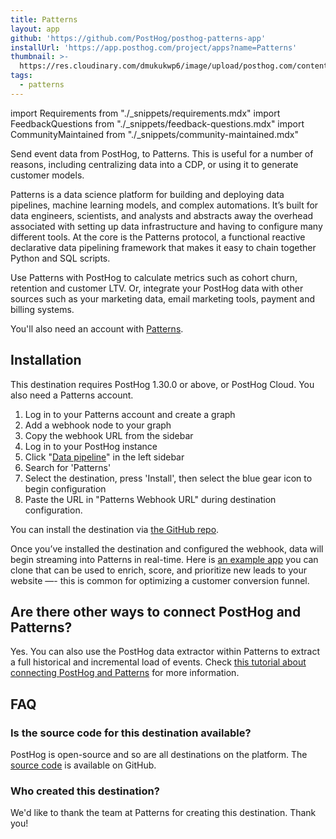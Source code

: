 ```yaml
---
title: Patterns
layout: app
github: 'https://github.com/PostHog/posthog-patterns-app'
installUrl: 'https://app.posthog.com/project/apps?name=Patterns'
thumbnail: >-
  https://res.cloudinary.com/dmukukwp6/image/upload/posthog.com/contents/cdp/thumbnails/patterns-logo.svg
tags:
  - patterns
---
```


import Requirements from "./_snippets/requirements.mdx"
import FeedbackQuestions from "./_snippets/feedback-questions.mdx"
import CommunityMaintained from "./_snippets/community-maintained.mdx"

Send event data from PostHog, to Patterns. This is useful for a number of reasons, including centralizing data into a CDP, or using it to generate customer models.

Patterns is a data science platform for building and deploying data pipelines, machine learning models, and complex automations. It’s built for data engineers, scientists, and analysts and abstracts away the overhead associated with setting up data infrastructure and having to configure many different tools. At the core is the Patterns protocol, a functional reactive declarative data pipelining framework that makes it easy to chain together Python and SQL scripts.

Use Patterns with PostHog to calculate metrics such as cohort churn, retention and customer LTV. Or, integrate your PostHog data with other sources such as your marketing data, email marketing tools, payment and billing systems.

<Requirements />

You'll also need an account with [Patterns](https://www.patterns.app/).

## Installation

This destination requires PostHog 1.30.0 or above, or PostHog Cloud. You also need a Patterns account. 

1. Log in to your Patterns account and create a graph 
2. Add a webhook node to your graph
3. Copy the webhook URL from the sidebar
4. Log in to your PostHog instance
5.  Click "[Data pipeline](https://us.posthog.com/apps)" in the left sidebar
6. Search for 'Patterns'
7. Select the destination, press 'Install', then select the blue gear icon to begin configuration
8. Paste the URL in "Patterns Webhook URL" during destination configuration.

You can install the destination via [the GitHub repo](https://github.com/PostHog/posthog-patterns-app). 

Once you’ve installed the destination and configured the webhook, data will begin streaming into Patterns in real-time. Here is [an example app](https://studio.patterns.app/graph/o9mtaek8n33qasl1oa3a/nffx8k2ox23r0h5i6f6o/3evx4hiottnqeb0229ig?view=graph) you can clone that can be used to enrich, score, and prioritize new leads to your website —- this is common for optimizing a customer conversion funnel.

## Are there other ways to connect PostHog and Patterns?

Yes. You can also use the PostHog data extractor within Patterns to extract a full historical and incremental load of events. Check [this tutorial about connecting PostHog and Patterns](/tutorials/how-to-connect-patterns-and-posthog) for more information.

## FAQ

### Is the source code for this destination available?

PostHog is open-source and so are all destinations on the platform. The [source code](https://github.com/PostHog/posthog-patterns-app) is available on GitHub.

### Who created this destination?

We'd like to thank the team at Patterns for creating this destination. Thank you!

<CommunityMaintained />

<FeedbackQuestions />
